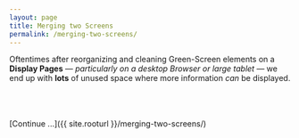 ```yaml
---
layout: page
title: Merging two Screens
permalink: /merging-two-screens/
---
```


Oftentimes after reorganizing and cleaning Green-Screen elements on a **Display Pages** — *particularly on a desktop Browser or large tablet* — we end up with **lots** of unused space where more information *can* be displayed.

<br>
<br>
<br>
[Continue ...]({{ site.rooturl }}/merging-two-screens/)
